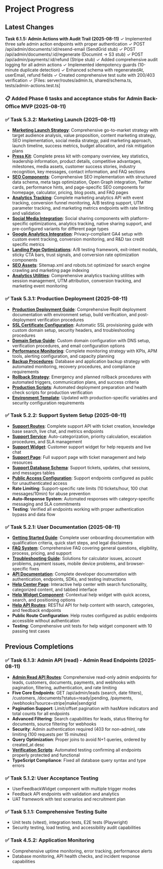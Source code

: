 # Project Progress

## Latest Changes

**Task 6.1.5: Admin Actions with Audit Trail (2025-08-11)**
✓ Implemented three safe admin action endpoints with proper authentication
✓ POST /api/admin/documents/:id/resend-email (SendGrid stub)
✓ POST /api/admin/documents/:id/regenerate (Documint → S3 stub) 
✓ POST /api/admin/payments/:id/refund (Stripe stub)
✓ Added comprehensive audit logging for all admin actions
✓ Implemented idempotency guards (10-minute duplicate detection)
✓ Enhanced schema with regeneratedAt, userEmail, refund fields
✓ Created comprehensive test suite with 200/403 verification
✓ [Files: server/routes/admin.ts, shared/schema.ts, tests/admin-actions.test.ts]

### 📋 Added Phase 6 tasks and acceptance stubs for Admin Back-Office MVP (2025-08-11)

### ✅ Task 5.3.2: Marketing Launch (2025-08-11)
- **[Marketing Launch Strategy](docs/marketing/launch-strategy.md)**: Comprehensive go-to-market strategy with target audience analysis, value proposition, content marketing strategy, SEO implementation, social media strategy, paid marketing approach, launch timeline, success metrics, budget allocation, and risk mitigation plans
- **[Press Kit](docs/marketing/press-kit.md)**: Complete press kit with company overview, key statistics, leadership information, product details, competitive advantages, milestones, media assets, customer success stories, industry recognition, key messages, contact information, and FAQ sections
- **[SEO Components](client/src/components/seo/)**: Comprehensive SEO implementation with structured data schema, meta tags optimization, Open Graph integration, Twitter cards, performance hints, and page-specific SEO components for homepage, calculator, pricing, blog posts, and FAQ pages
- **[Analytics Tracking](server/routes/analytics.ts)**: Complete marketing analytics API with event tracking, conversion funnel monitoring, A/B testing support, UTM parameter tracking, and marketing metrics endpoints with rate limiting and validation
- **[Social Media Integration](client/src/components/marketing/SocialShare.tsx)**: Social sharing components with platform-specific optimizations, analytics tracking, native sharing support, and pre-configured variants for different page types
- **[Google Analytics Integration](client/src/components/marketing/GoogleAnalytics.tsx)**: Privacy-compliant GA4 setup with custom event tracking, conversion monitoring, and R&D tax credit specific metrics
- **[Landing Page Optimizations](client/src/components/marketing/LandingOptimizations.tsx)**: A/B testing framework, exit-intent modals, sticky CTA bars, trust signals, and conversion rate optimization components
- **[SEO Assets](client/public/)**: Sitemap.xml and robots.txt optimized for search engine crawling and marketing page indexing
- **[Analytics Utilities](client/src/utils/analytics.ts)**: Comprehensive analytics tracking utilities with session management, UTM attribution, conversion tracking, and marketing event monitoring

### ✅ Task 5.3.1: Production Deployment (2025-08-11)
- **[Production Deployment Guide](docs/deployment/production-deployment.md)**: Comprehensive Replit deployment documentation with environment setup, build verification, and post-deployment verification procedures
- **[SSL Certificate Configuration](docs/deployment/ssl-certificates.md)**: Automatic SSL provisioning guide with custom domain setup, security headers, and troubleshooting procedures
- **[Domain Setup Guide](docs/deployment/domain-setup.md)**: Custom domain configuration with DNS setup, verification procedures, and email configuration options
- **[Performance Monitoring](docs/operations/performance-monitoring.md)**: Complete monitoring strategy with KPIs, APM tools, alerting configuration, and capacity planning
- **[Backup Procedures](docs/operations/backup-procedures.md)**: Database and application backup strategy with automated monitoring, recovery procedures, and compliance requirements  
- **[Rollback Strategy](docs/operations/rollback-strategy.md)**: Emergency and planned rollback procedures with automated triggers, communication plans, and success criteria
- **[Production Scripts](scripts/)**: Automated deployment preparation and health check scripts for production verification
- **[Environment Template](.env.example)**: Updated with production-specific variables and security configuration requirements

### ✅ Task 5.2.2: Support System Setup (2025-08-11)
- **[Support Routes](server/routes/support.ts)**: Complete support API with ticket creation, knowledge base search, live chat, and metrics endpoints
- **[Support Service](server/services/supportService.ts)**: Auto-categorization, priority calculation, escalation procedures, and SLA management
- **[Support Widget](client/src/components/support/SupportWidget.tsx)**: Customer support widget for help requests and live chat
- **[Support Page](client/src/pages/Support.tsx)**: Full support page with ticket management and help resources
- **[Support Database Schema](shared/schema.ts)**: Support tickets, updates, chat sessions, and messages tables
- **[Public Access Configuration](server/middleware/dataProtection.ts)**: Support endpoints configured as public for unauthenticated access
- **Rate Limiting**: Support-specific rate limits (10 tickets/hour, 100 chat messages/10min) for abuse prevention
- **Auto-Response System**: Automated responses with category-specific messaging and SLA commitments
- **Testing**: Verified all endpoints working with proper authentication bypass and data flow

### ✅ Task 5.2.1: User Documentation (2025-08-11)
- **[Getting Started Guide](docs/user/getting-started.md)**: Complete user onboarding documentation with qualification criteria, quick start steps, and legal disclaimers
- **[FAQ System](docs/user/faq.md)**: Comprehensive FAQ covering general questions, eligibility, process, pricing, and support
- **[Troubleshooting Guide](docs/user/troubleshooting.md)**: Solutions for calculator issues, account problems, payment issues, mobile device problems, and browser-specific fixes
- **[API Documentation](docs/user/api-documentation.md)**: Complete developer documentation with authentication, endpoints, SDKs, and testing instructions
- **[Help Center Page](client/src/pages/Help.tsx)**: Interactive help center with search functionality, categorized content, and tabbed interface
- **[Help Widget Component](client/src/components/help/HelpWidget.tsx)**: Contextual help widget with quick access, search, and positioning options
- **[Help API Routes](server/routes/help.ts)**: RESTful API for help content with search, categories, and feedback endpoints
- **Public Route Configuration**: Help routes configured as public endpoints accessible without authentication
- **Testing**: Comprehensive unit tests for help widget component with 10 passing test cases

## Previous Completions

### ✅ Task 6.1.3: Admin API (read) - Admin Read Endpoints (2025-08-11)
- **[Admin Read API Routes](server/routes/admin.ts)**: Comprehensive read-only admin endpoints for leads, customers, documents, payments, and webhooks with pagination, filtering, authentication, and rate limiting
- **Five Core Endpoints**: GET /api/admin/leads (search, date filters), /customers, /documents?status=ready|pending, /payments, /webhooks?source=stripe|make|sendgrid
- **Pagination Support**: Limit/offset pagination with hasMore indicators and total counts for all endpoints
- **Advanced Filtering**: Search capabilities for leads, status filtering for documents, source filtering for webhooks
- **Security**: Admin authentication required (403 for non-admin), rate limiting (100 requests per 15 minutes)
- **Query Optimization**: Proper joins to avoid N+1 queries, ordered by created_at desc
- **[Verification Scripts](scripts/admin/testAdminReadEndpoints.mjs)**: Automated testing confirming all endpoints properly protected and functional
- **TypeScript Compliance**: Fixed all database query syntax and type errors

### ✅ Task 5.1.2: User Acceptance Testing
- UserFeedbackWidget component with multiple trigger modes
- Feedback API endpoints with validation and analytics
- UAT framework with test scenarios and recruitment plan

### ✅ Task 5.1.1: Comprehensive Testing Suite  
- Unit tests (vitest), integration tests, E2E tests (Playwright)
- Security testing, load testing, and accessibility audit capabilities

### ✅ Task 4.5.2: Application Monitoring
- Comprehensive uptime monitoring, error tracking, performance alerts
- Database monitoring, API health checks, and incident response capabilities
